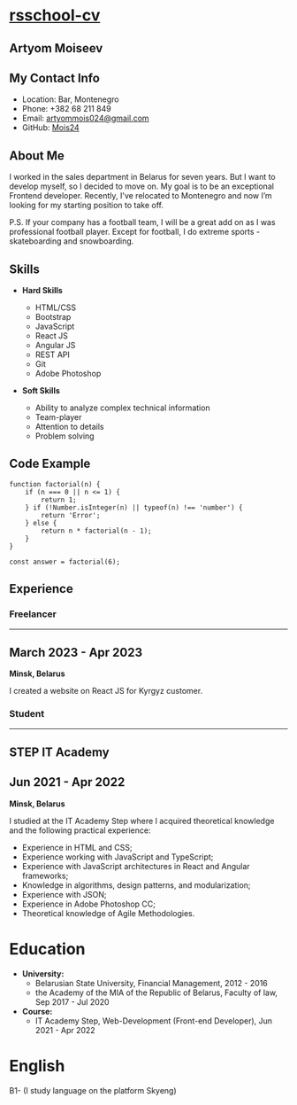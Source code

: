 # [rsschool-cv](https://www.om.fr/fr)

## Artyom Moiseev

## My Contact Info
* Location: Bar, Montenegro
* Phone: +382 68 211 849
* Email: artyommois024@gmail.com
* GitHub: [Mois24](https://github.com/Mois24)
## About Me
I worked in the sales department in Belarus for seven years. But I want to develop myself, so I decided to move on. My goal is to be an exceptional Frontend developer. Recently, I've relocated to Montenegro and now I’m looking for my starting position to take off. 

P.S. If your company has a football team, I will be a great add on as I was professional football player. Except for football, I do extreme sports - skateboarding and snowboarding.

## Skills
* **Hard Skills**
    + HTML/CSS
    + Bootstrap
    + JavaScript
    + React JS
    + Angular JS
    + REST API
    + Git
    + Adobe Photoshop

* **Soft Skills**
    + Ability to analyze complex technical information
    + Team-player 
    + Attention to details
    + Problem solving

## Code Example
```
function factorial(n) {
    if (n === 0 || n <= 1) {
        return 1;
    } if (!Number.isInteger(n) || typeof(n) !== 'number') {
        return 'Error';
    } else {
        return n * factorial(n - 1);
    }
}

const answer = factorial(6);
```

## Experience

### Freelancer
---
**March 2023 - Apr 2023**
---
**Minsk, Belarus**


I created a website on React JS for Kyrgyz customer.
### Student 
---
**STEP IT Academy**
---
**Jun 2021 - Apr 2022**
---
**Minsk, Belarus**

I studied at the IT Academy Step where I acquired theoretical knowledge and the following practical experience:
* Experience in HTML and CSS;
* Experience working with JavaScript and TypeScript;
* Experience with JavaScript architectures in React and Angular frameworks;
* Knowledge in algorithms, design patterns, and modularization;
* Experience with JSON;
* Experience in Adobe Photoshop CC;
* Theoretical knowledge of Agile Methodologies.

# Education
* **University:**
    + Belarusian State University, Financial Management, 2012 - 2016
    + the Academy of the MIA of the Republic of Belarus, Faculty of law, Sep 2017 - Jul 2020
* **Course:**
    + IT Academy Step, Web-Development (Front-end Developer), Jun 2021 - Apr 2022

# English
B1- (I study language on the platform Skyeng)